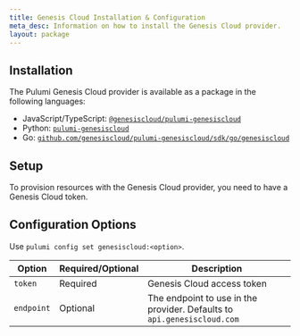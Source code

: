 ```yaml
---
title: Genesis Cloud Installation & Configuration
meta_desc: Information on how to install the Genesis Cloud provider.
layout: package
---
```


## Installation

The Pulumi Genesis Cloud provider is available as a package in the following languages:

- JavaScript/TypeScript: [`@genesiscloud/pulumi-genesiscloud`](https://www.npmjs.com/package/@genesiscloud/pulumi-genesiscloud)
- Python: [`pulumi-genesiscloud`](https://pypi.org/project/pulumi-genesiscloud/)
- Go: [`github.com/genesiscloud/pulumi-genesiscloud/sdk/go/genesiscloud`](https://pkg.go.dev/github.com/pulumi/pulumi-genesiscloud/sdk)

## Setup

To provision resources with the Genesis Cloud provider, you need to have a Genesis Cloud token.

## Configuration Options

Use `pulumi config set genesiscloud:<option>`.

| Option     | Required/Optional | Description                                                             |
| ---------- | ----------------- | ----------------------------------------------------------------------- |
| `token`    | Required          | Genesis Cloud access token                                              |
| `endpoint` | Optional          | The endpoint to use in the provider. Defaults to `api.genesiscloud.com` |

